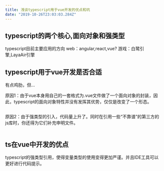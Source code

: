 ```yaml
---
title: 浅谈typescript用于vue开发的优点和坑
date: "2019-10-26T23:03:03.284Z"
---
```


## typescript的两个核心,面向对象和强类型

typescript目前主要应用的方向
web：angular,react,vue?
游戏：白鹭引擎,LayaAir引擎

## typescript用于vue开发是否合适
有点鸡肋，但...

原因1：由于vue本身用自己的一套格式为.vue文件做了一个面向对象的封装，因此，typescript的面向对象特性并没有发挥其优势，仅仅是改变了一个形态。

```

```

原因2：由于强类型的引入，代码量上升了。同时在引用一些“不靠谱”的第三方的js库时，你还得为它们补充申明文件。

```

```

## ts在vue中开发的优点

typescript的强类型引用，使得变量类型的使用变得更加严谨。并且IDE工具可以更好进行代码提示。
```

```





